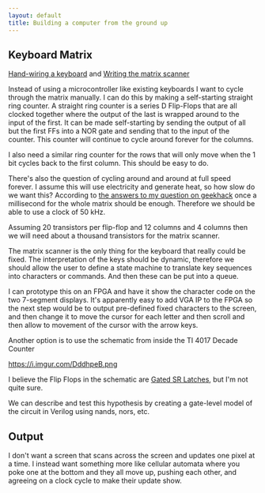```yaml
---
layout: default
title: Building a computer from the ground up
---
```


## Keyboard Matrix

[Hand-wiring a keyboard](https://deskthority.net/workshop-f7/brownfox-step-by-step-t6050.html) and
[Writing the matrix scanner](http://blog.komar.be/how-to-make-a-keyboard-the-matrix/)

Instead of using a microcontroller like existing keyboards I want to cycle through the matrix
manually. I can do this by making a self-starting straight ring counter. A straight ring counter
is a series D Flip-Flops that are all clocked together where the output of the last is wrapped
around to the input of the first. It can be made self-starting by sending the output of all but
the first FFs into a NOR gate and sending that to the input of the counter. This counter will
continue to cycle around forever for the columns.

I also need a similar ring counter for the rows that will only move when the 1 bit cycles back to
the first column. This should be easy to do.

There's also the question of cycling around and around at full speed forever. I assume this will
use electricity and generate heat, so how slow do we want this? According to
[the answers to my question on geekhack](https://geekhack.org/index.php?topic=96205.msg2625241#msg2625241)
once a millisecond for the whole matrix should be enough. Therefore we should be able to
use a clock of 50 kHz.

Assuming 20 transistors per flip-flop and 12 columns and 4 columns then we will need
about a thousand transistors for the matrix scanner.

The matrix scanner is the only thing for the keyboard that really could be fixed. The interpretation
of the keys should be dynamic, therefore we should allow the user to define a state machine
to translate key sequences into characters or commands. And then these can be put into a queue.

I can prototype this on an FPGA and have it show the character code on the two 7-segment displays.
It's apparently easy to add VGA IP to the FPGA so the next step would be to output pre-defined
fixed characters to the screen, and then change it to move the cursor for each letter and then scroll
and then allow to movement of the cursor with the arrow keys.

Another option is to use the schematic from inside the TI 4017 Decade Counter

https://i.imgur.com/DddhpeB.png

I believe the Flip Flops in the schematic are [Gated SR Latches](https://en.wikipedia.org/wiki/Flip-flop_(electronics)#Gated_SR_latch), but I'm not quite sure.

We can describe and test this hypothesis by creating a gate-level model of the circuit in Verilog
using nands, nors, etc.

## Output

I don't want a screen that scans across the screen and updates one pixel at a time. I instead want
something more like cellular automata where you poke one at the bottom and they all move up, pushing
each other, and agreeing on a clock cycle to make their update show.
